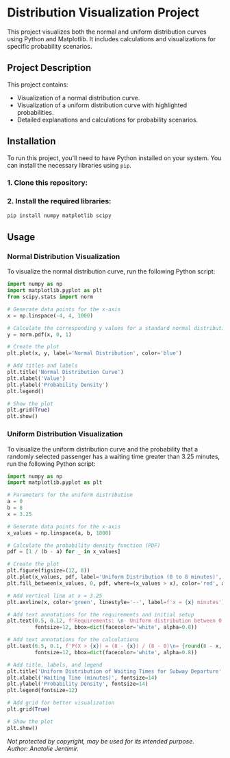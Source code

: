 # Distribution Visualization Project

This project visualizes both the normal and uniform distribution curves using Python and Matplotlib. It includes calculations and visualizations for specific probability scenarios.

## Project Description

This project contains:
- Visualization of a normal distribution curve.
- Visualization of a uniform distribution curve with highlighted probabilities.
- Detailed explanations and calculations for probability scenarios.

## Installation

To run this project, you'll need to have Python installed on your system. You can install the necessary libraries using `pip`.

### 1. Clone this repository:

### 2. Install the required libraries:
```bash
pip install numpy matplotlib scipy
```

## Usage

### Normal Distribution Visualization
To visualize the normal distribution curve, run the following Python script:

```python
import numpy as np
import matplotlib.pyplot as plt
from scipy.stats import norm

# Generate data points for the x-axis
x = np.linspace(-4, 4, 1000)

# Calculate the corresponding y values for a standard normal distribution
y = norm.pdf(x, 0, 1)

# Create the plot
plt.plot(x, y, label='Normal Distribution', color='blue')

# Add titles and labels
plt.title('Normal Distribution Curve')
plt.xlabel('Value')
plt.ylabel('Probability Density')
plt.legend()

# Show the plot
plt.grid(True)
plt.show()
```

### Uniform Distribution Visualization
To visualize the uniform distribution curve and the probability that a randomly selected passenger has a waiting time greater than 3.25 minutes, run the following Python script:

```python
import numpy as np
import matplotlib.pyplot as plt

# Parameters for the uniform distribution
a = 0
b = 8
x = 3.25

# Generate data points for the x-axis
x_values = np.linspace(a, b, 1000)

# Calculate the probability density function (PDF)
pdf = [1 / (b - a) for _ in x_values]

# Create the plot
plt.figure(figsize=(12, 8))
plt.plot(x_values, pdf, label='Uniform Distribution (0 to 8 minutes)', color='blue')
plt.fill_between(x_values, 0, pdf, where=(x_values > x), color='red', alpha=0.5, label=f'P(X > {x}) = 0.594')

# Add vertical line at x = 3.25
plt.axvline(x, color='green', linestyle='--', label=f'x = {x} minutes')

# Add text annotations for the requirements and initial setup
plt.text(0.5, 0.12, f'Requirements: \n- Uniform distribution between 0 and 8 minutes\n- Find the probability that a passenger has a waiting time greater than 3.25 minutes', 
         fontsize=12, bbox=dict(facecolor='white', alpha=0.8))

# Add text annotations for the calculations
plt.text(6.5, 0.1, f'P(X > {x}) = (8 - {x}) / (8 - 0)\n= {round(8 - x, 3)} / 8\n= 0.594', 
         fontsize=12, bbox=dict(facecolor='white', alpha=0.8))

# Add title, labels, and legend
plt.title('Uniform Distribution of Waiting Times for Subway Departure', fontsize=16)
plt.xlabel('Waiting Time (minutes)', fontsize=14)
plt.ylabel('Probability Density', fontsize=14)
plt.legend(fontsize=12)

# Add grid for better visualization
plt.grid(True)

# Show the plot
plt.show()
```

_Not protected by copyright, may be used for its intended purpose._  
_Author: Anatolie Jentimir._
